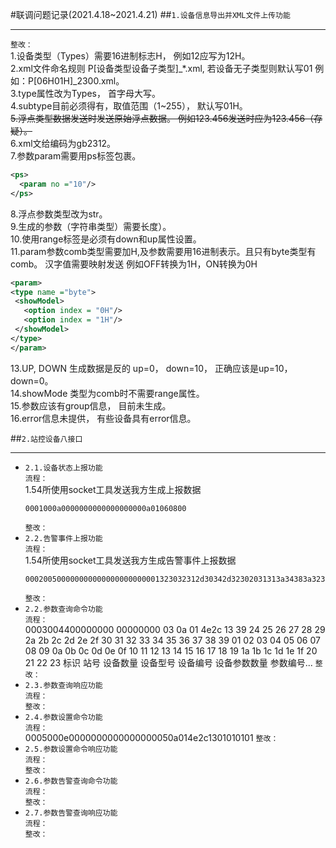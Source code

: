 #联调问题记录(2021.4.18~2021.4.21)
##`1.设备信息导出并XML文件上传功能`
***
`整改：`  
1.设备类型（Types）需要16进制标志H， 例如12应写为12H。  
2.xml文件命名规则 P[设备类型设备子类型]_*.xml, 若设备无子类型则默认写01 例如：P[06H01H]_2300.xml。  
3.type属性改为Types， 首字母大写。  
4.subtype目前必须得有，取值范围（1~255）， 默认写01H。  
~~5.浮点类型数据发送时发送原始浮点数据。 例如123.456发送时应为123.456（存疑）。~~  
6.xml文给编码为gb2312。  
7.参数param需要用ps标签包裹。    
```xml
<ps>
  <param no ="10"/>
</ps>
```  
8.浮点参数类型改为str。  
9.生成的参数（字符串类型）需要长度）。  
10.使用range标签是必须有down和up属性设置。  
11.param参数comb类型需要加H,及参数需要用16进制表示。且只有byte类型有comb。 汉字值需要映射发送 例如OFF转换为1H，ON转换为0H   
   ```xml
   <param>
  <type name ="byte">
    <showModel>
      <option index = "0H"/>
      <option index = "1H"/>
    </showModel>
  </type>
</param>
   ```  
13.UP, DOWN 生成数据是反的 up=0， down=10， 正确应该是up=10， down=0。  
14.showMode 类型为comb时不需要range属性。  
15.参数应该有group信息， 目前未生成。  
16.error信息未提供， 有些设备具有error信息。

##`2.站控设备八接口`
***
* `2.1.设备状态上报功能`  
  `流程：`  
  1.54所使用socket工具发送我方生成上报数据
  ```text
  0001000a0000000000000000000a01060800
  ```
  `整改：`  
* `2.2.告警事件上报功能`  
  `流程：`  
  1.54所使用socket工具发送我方生成告警事件上报数据
    ```text
  000200500000000000000000000001323032312d30342d32302031313a34383a32390a4e26080b000000012cc9e8b1b8a3bac7d0bbbbb5a5d4aab2cecafda3bab1e4c6b5c6f7d7dcd7b4ccacb1a8beafa3ba6572726f7221
  ```
  `整改：`  
* `2.2.参数查询命令功能`  
  `流程：`  
  0003004400000000 00000000 03   0a     01     4e2c      13         39        24 25 26 27 28 29 2a 2b 2c 2d 2e 2f 30 31 32 33 34 35 36 37 38 39 01 02 03 04 05 06 07 08 09 0a 0b 0c 0d 0e 0f 10 11 12 13 14 15 16 17 18 19 1a 1b 1c 1d 1e 1f 20 21 22 23 
                           标识 站号  设备数量 设备型号 设备编号 设备参数数量 参数编号...
  `整改：`  
* `2.3.参数查询响应功能`  
  `流程：`  
  `整改：`  
* `2.4.参数设置命令功能`  
  `流程：`  
  0005000e0000000000000000050a014e2c1301010101
  `整改：`  
* `2.5.参数设置命令响应功能`  
  `流程：`  
  `整改：`  
* `2.6.参数告警查询命令功能`  
  `流程：`  
  `整改：`  
* `2.7.参数告警查询响应功能`  
  `流程：`  
  `整改：`  